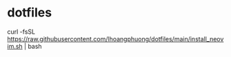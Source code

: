 # dotfiles
curl -fsSL https://raw.githubusercontent.com/lhoangphuong/dotfiles/main/install_neovim.sh | bash